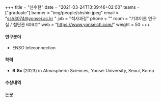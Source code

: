 +++
title = "신수현"
date = "2021-03-24T13:39:46+02:00"
teams = ["graduate"]
banner = "img/people/shshin.jpeg"
email = "ssh3074@yonsei.ac.kr "
job = "석사과정"
phone = ""
room = "기후이론 연구실 / 첨단관 606호"
web = "https://www.yonseictl.com/"
weight = 50
+++

#### 연구분야
+ ENSO teleconnection

#### 학력
 + **B.Sc** (2023) in Atmospheric Sciences, Yonsei University, Seoul, Korea

#### 수상내역

#### 논문
